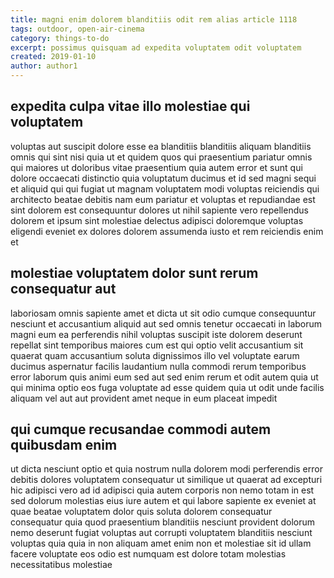 ```yaml
---
title: magni enim dolorem blanditiis odit rem alias article 1118
tags: outdoor, open-air-cinema
category: things-to-do
excerpt: possimus quisquam ad expedita voluptatem odit voluptatem
created: 2019-01-10
author: author1
---
```


## expedita culpa vitae illo molestiae qui voluptatem

voluptas aut suscipit dolore esse ea blanditiis blanditiis aliquam blanditiis omnis qui sint nisi quia ut et quidem quos qui praesentium pariatur omnis qui maiores ut doloribus vitae praesentium quia autem error et sunt qui dolore occaecati distinctio quia voluptatum ducimus et id sed magni sequi et aliquid qui qui fugiat ut magnam voluptatem modi voluptas reiciendis qui architecto beatae debitis nam eum pariatur et voluptas et repudiandae est sint dolorem est consequuntur dolores ut nihil sapiente vero repellendus dolorem et ipsum sint molestiae delectus adipisci doloremque voluptas eligendi eveniet ex dolores dolorem assumenda iusto et rem reiciendis enim et

## molestiae voluptatem dolor sunt rerum consequatur aut

laboriosam omnis sapiente amet et dicta ut sit odio cumque consequuntur nesciunt et accusantium aliquid aut sed omnis tenetur occaecati in laborum magni eum ea perferendis nihil voluptas suscipit iste dolorem deserunt repellat sint temporibus maiores cum est qui optio velit accusantium sit quaerat quam accusantium soluta dignissimos illo vel voluptate earum ducimus aspernatur facilis laudantium nulla commodi rerum temporibus error laborum quis animi eum sed aut sed enim rerum et odit autem quia ut qui minima optio eos fuga voluptate ad esse quidem quia ut odit unde facilis aliquam vel aut aut provident amet neque in eum placeat impedit

## qui cumque recusandae commodi autem quibusdam enim

ut dicta nesciunt optio et quia nostrum nulla dolorem modi perferendis error debitis dolores voluptatem consequatur ut similique ut quaerat ad excepturi hic adipisci vero ad id adipisci quia autem corporis non nemo totam in est sed dolorum molestias eius iure autem et qui labore sapiente ex eveniet at quae beatae voluptatem dolor quis soluta dolorem consequatur consequatur quia quod praesentium blanditiis nesciunt provident dolorum nemo deserunt fugiat voluptas aut corrupti voluptatem blanditiis nesciunt voluptas quia quia in non aliquam amet enim non et molestiae sit id ullam facere voluptate eos odio est numquam est dolore totam molestias necessitatibus molestiae
